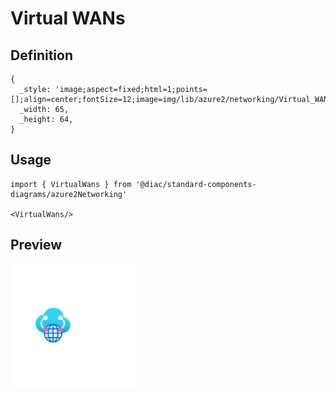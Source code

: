 # Virtual WANs

## Definition

```
{
  _style: 'image;aspect=fixed;html=1;points=[];align=center;fontSize=12;image=img/lib/azure2/networking/Virtual_WANs.svg;strokeColor=none;',
  _width: 65,
  _height: 64,
}
```

## Usage

```
import { VirtualWans } from '@diac/standard-components-diagrams/azure2Networking'

<VirtualWans/>
```

## Preview

<img src="./virtual-wans.png" width="200"/>
